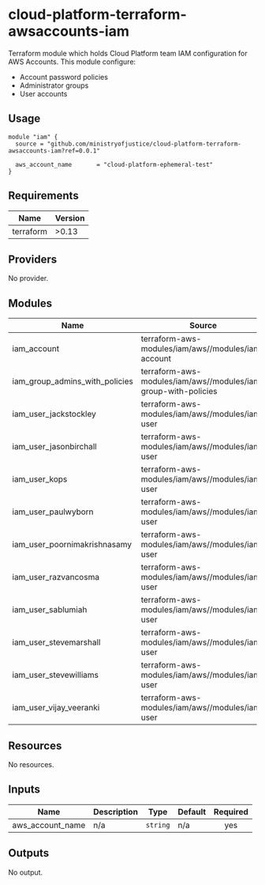 # cloud-platform-terraform-awsaccounts-iam

Terraform module which holds Cloud Platform team IAM configuration for AWS Accounts. This module configure:

- Account password policies
- Administrator groups
- User accounts

## Usage

```hcl
module "iam" {
  source = "github.com/ministryofjustice/cloud-platform-terraform-awsaccounts-iam?ref=0.0.1"

  aws_account_name       = "cloud-platform-ephemeral-test"
}
```

<!--- BEGIN_TF_DOCS --->
## Requirements

| Name | Version |
|------|---------|
| terraform | >0.13 |

## Providers

No provider.

## Modules

| Name | Source | Version |
|------|--------|---------|
| iam_account | terraform-aws-modules/iam/aws//modules/iam-account | ~> 3.0 |
| iam_group_admins_with_policies | terraform-aws-modules/iam/aws//modules/iam-group-with-policies | ~> 3.0 |
| iam_user_jackstockley | terraform-aws-modules/iam/aws//modules/iam-user | ~> 3.0 |
| iam_user_jasonbirchall | terraform-aws-modules/iam/aws//modules/iam-user | ~> 3.0 |
| iam_user_kops | terraform-aws-modules/iam/aws//modules/iam-user | ~> 3.0 |
| iam_user_paulwyborn | terraform-aws-modules/iam/aws//modules/iam-user | ~> 3.0 |
| iam_user_poornimakrishnasamy | terraform-aws-modules/iam/aws//modules/iam-user | ~> 3.0 |
| iam_user_razvancosma | terraform-aws-modules/iam/aws//modules/iam-user | ~> 3.0 |
| iam_user_sablumiah | terraform-aws-modules/iam/aws//modules/iam-user | ~> 3.0 |
| iam_user_stevemarshall | terraform-aws-modules/iam/aws//modules/iam-user | ~> 3.0 |
| iam_user_stevewilliams | terraform-aws-modules/iam/aws//modules/iam-user | ~> 3.0 |
| iam_user_vijay_veeranki | terraform-aws-modules/iam/aws//modules/iam-user | ~> 3.0 |

## Resources

No resources.

## Inputs

| Name | Description | Type | Default | Required |
|------|-------------|------|---------|:--------:|
| aws\_account\_name | n/a | `string` | n/a | yes |

## Outputs

No output.

<!--- END_TF_DOCS --->

